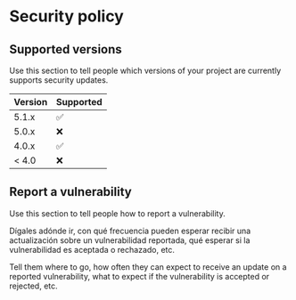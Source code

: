 # Security policy

## Supported versions

Use this section to tell people which versions of your project are currently supports security updates.

| Version | Supported       |
| ------- | ------------------ |
| 5.1.x   | :white_check_mark: |
| 5.0.x   | :x:                |
| 4.0.x   | :white_check_mark: |
| < 4.0   | :x:                |

## Report a vulnerability

Use this section to tell people how to report a vulnerability.

Dígales adónde ir, con qué frecuencia pueden esperar recibir una actualización sobre un
vulnerabilidad reportada, qué esperar si la vulnerabilidad es aceptada o rechazado, etc.

Tell them where to go, how often they can expect to receive an update on a reported vulnerability, what to expect if the vulnerability is accepted or rejected, etc.

